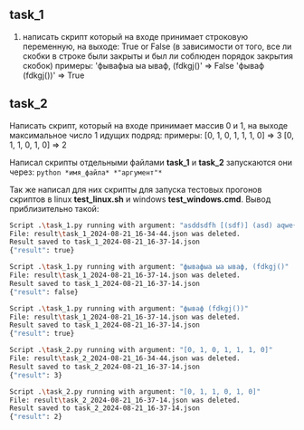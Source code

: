 ## task_1
1. написать скрипт который на входе принимает строковую переменную,
на выходе: True or False (в зависимости от того, все ли скобки в строке
были закрыты и был ли соблюден порядок закрытия скобок)
примеры:
          'фывафыа ыа ываф, (fdkgj()' => False
          'фываф (fdkgj())' => True

## task_2
Написать скрипт, который на входе принимает массив 0 и 1,
на выходе максимальное число 1 идущих подряд:
примеры:
          [0, 1, 0, 1, 1, 1, 0] => 3
          [0, 1, 1, 0, 1, 0] => 2


Написал скрипты отдельными файлами **task_1** и **task_2** запускаются они через:
`python *имя_файла* *"аргумент"*`

Так же написал для них скрипты для запуска тестовых прогонов скриптов в linux **test_linux.sh** и windows **test_windows.cmd**.
Вывод приблизительно такой:
```bash
Script .\task_1.py running with argument: "asddsdfh [(sdf)] (asd) aqwe{asddasd}"
File: result\task_1_2024-08-21_16-34-44.json was deleted.
Result saved to task_1_2024-08-21_16-37-14.json
{"result": true}

Script .\task_1.py running with argument: "фывафыа ыа ываф, (fdkgj()"
File: result\task_1_2024-08-21_16-37-14.json was deleted.
Result saved to task_1_2024-08-21_16-37-14.json
{"result": false}

Script .\task_1.py running with argument: "фываф (fdkgj())"
File: result\task_1_2024-08-21_16-37-14.json was deleted.
Result saved to task_1_2024-08-21_16-37-14.json
{"result": true}

Script .\task_2.py running with argument: "[0, 1, 0, 1, 1, 1, 0]"
File: result\task_2_2024-08-21_16-34-44.json was deleted.
Result saved to task_2_2024-08-21_16-37-14.json
{"result": 3}

Script .\task_2.py running with argument: "[0, 1, 1, 0, 1, 0]"
File: result\task_2_2024-08-21_16-37-14.json was deleted.
Result saved to task_2_2024-08-21_16-37-14.json
{"result": 2}
```